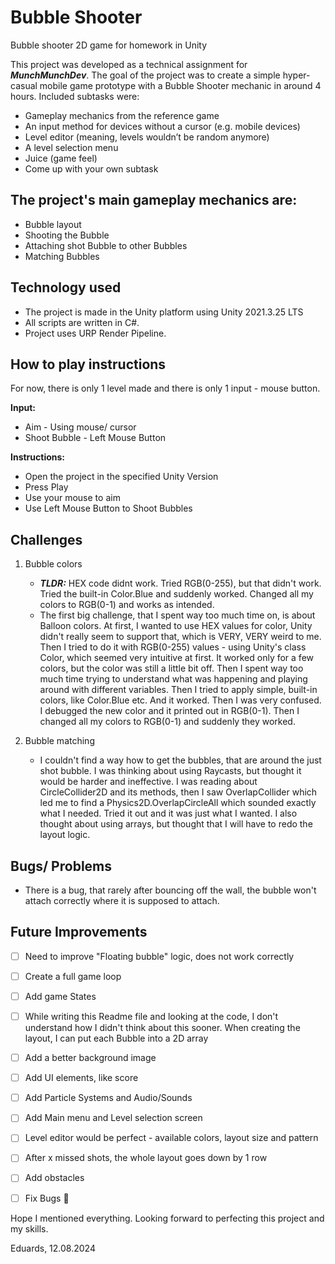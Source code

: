 # Bubble Shooter
 Bubble shooter 2D game for homework in Unity

This project was developed as a technical assignment for **_MunchMunchDev_**. 
The goal of the project was to create a simple hyper-casual mobile 
game prototype with a Bubble Shooter mechanic in around 4 hours.
Included subtasks were:
- Gameplay mechanics from the reference game
- An input method for devices without a cursor (e.g. mobile devices)
- Level editor (meaning, levels wouldn’t be random anymore)
- A level selection menu
- Juice (game feel)
- Come up with your own subtask


## The project's main gameplay mechanics are:
- Bubble layout
- Shooting the Bubble
- Attaching shot Bubble to other Bubbles
- Matching Bubbles


## Technology used
- The project is made in the Unity platform using Unity 2021.3.25 LTS
- All scripts are written in C#.
- Project uses URP Render Pipeline.


## How to play instructions
For now, there is only 1 level made and there is only 1 input - mouse button.

**Input:**
- Aim - Using mouse/ cursor
- Shoot Bubble - Left Mouse Button

**Instructions:**
- Open the project in the specified Unity Version
- Press Play
- Use your mouse to aim
- Use Left Mouse Button to Shoot Bubbles


## Challenges
1. Bubble colors
	- _**TLDR:**_ HEX code didnt work. Tried RGB(0-255), but that didn't work. Tried the
	built-in Color.Blue and suddenly worked. Changed all my colors to
	RGB(0-1) and works as intended.
  	- The first big challenge, that I spent way too much time on, is about
	Balloon colors. At first, I wanted to use HEX values for color, Unity
	didn't really seem to support that, which is VERY, VERY weird to me.
	Then I tried to do it with RGB(0-255) values - using Unity's class
	Color, which seemed very intuitive at first. It worked only for a few
	colors, but the color was still a little bit off. Then I spent way too
	much time trying to understand what was happening and playing around with
	different variables. Then I tried to apply simple, built-in colors, like 
	Color.Blue etc. And it worked. Then I was very confused. I debugged the
	new color and it printed out in RGB(0-1). Then I changed all my colors
	to RGB(0-1) and suddenly they worked.

2. Bubble matching
	- I couldn't find a way how to get the bubbles, that are around the 
	just shot bubble. I was thinking about using Raycasts, but thought it
	would be harder and ineffective. I was reading about CircleCollider2D 
	and its methods, then I saw OverlapCollider which led me to find a
	Physics2D.OverlapCircleAll which sounded exactly what I needed. Tried
	it out and it was just what I wanted. I also thought about using arrays,
	but thought that I will have to redo the layout logic.


## Bugs/ Problems
- There is a bug, that rarely after bouncing off the wall, the bubble won't
	attach correctly where it is supposed to attach.


## Future Improvements
- [ ] Need to improve "Floating bubble" logic, does not work correctly
- [ ] Create a full game loop
- [ ] Add game States
- [ ] While writing this Readme file and looking at the code, I don't understand
  how I didn't think about this sooner. When creating the layout, I can put each
  Bubble into a 2D array
- [ ] Add a better background image
- [ ] Add UI elements, like score
- [ ] Add Particle Systems and Audio/Sounds
- [ ] Add Main menu and Level selection screen
- [ ] Level editor would be perfect - available colors, layout size and pattern
- [ ] After x missed shots, the whole layout goes down by 1 row
- [ ] Add obstacles
- [ ] Fix Bugs :lady_beetle:



Hope I mentioned everything.
Looking forward to perfecting this project and my skills.

Eduards, 12.08.2024
